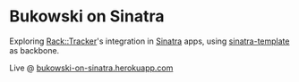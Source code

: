 # Bukowski on Sinatra

Exploring [Rack::Tracker](https://github.com/railslove/rack-tracker)'s integration in [Sinatra](https://github.com/sinatra/sinatra) apps, using [sinatra-template](https://github.com/zapnap/sinatra-template) as backbone.

Live @ [bukowski-on-sinatra.herokuapp.com](https://bukowski-on-sinatra.herokuapp.com)
